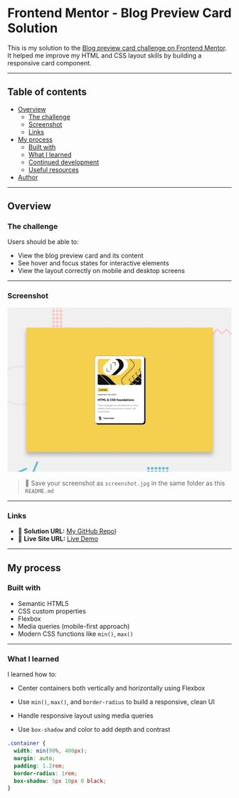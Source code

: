 # Frontend Mentor - Blog Preview Card Solution

This is my solution to the [Blog preview card challenge on Frontend Mentor](https://www.frontendmentor.io/challenges/blog-preview-card-ckPaj01IcS).  
It helped me improve my HTML and CSS layout skills by building a responsive card component.

---

## Table of contents

- [Overview](#overview)
  - [The challenge](#the-challenge)
  - [Screenshot](#screenshot)
  - [Links](#links)
- [My process](#my-process)
  - [Built with](#built-with)
  - [What I learned](#what-i-learned)
  - [Continued development](#continued-development)
  - [Useful resources](#useful-resources)
- [Author](#author)

---

## Overview

### The challenge

Users should be able to:

- View the blog preview card and its content
- See hover and focus states for interactive elements
- View the layout correctly on mobile and desktop screens

---

### Screenshot

![Blog preview card screenshot](./preview.jpg)

> 📸 Save your screenshot as `screenshot.jpg` in the same folder as this `README.md`

---

### Links

- 🔗 **Solution URL:** [My GitHub Repo](https://github.com/alexx021dev/Blog-Card))
- 🔗 **Live Site URL:** [Live Demo]()

---

## My process

### Built with

- Semantic HTML5
- CSS custom properties
- Flexbox
- Media queries (mobile-first approach)
- Modern CSS functions like `min()`, `max()`

---

### What I learned

I learned how to:

- Center containers both vertically and horizontally using Flexbox

- Use `min()`, `max()`, and `border-radius` to build a responsive, clean UI

- Handle responsive layout using media queries

- Use `box-shadow` and color to add depth and contrast

```css
.container {
  width: min(90%, 400px);
  margin: auto;
  padding: 1.2rem;
  border-radius: 1rem;
  box-shadow: 5px 10px 0 black;
}
